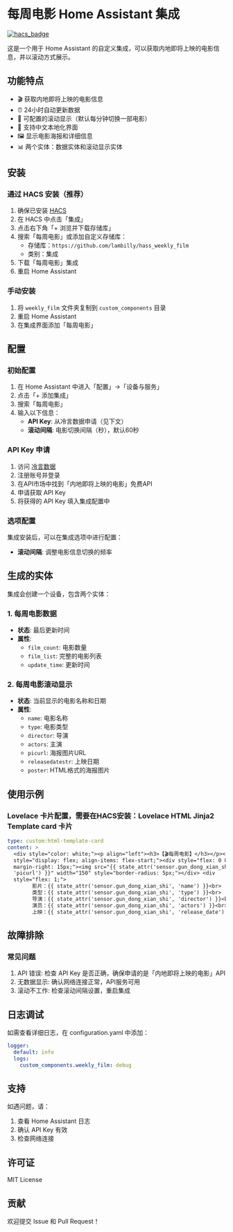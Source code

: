 # 每周电影 Home Assistant 集成

[![hacs_badge](https://img.shields.io/badge/HACS-Custom-orange.svg)](https://github.com/hacs/integration)

这是一个用于 Home Assistant 的自定义集成，可以获取内地即将上映的电影信息，并以滚动方式展示。

## 功能特点

- 🎬 获取内地即将上映的电影信息
- ⏰ 24小时自动更新数据
- 🔄 可配置的滚动显示（默认每分钟切换一部电影）
- 📱 支持中文本地化界面
- 🖼️ 显示电影海报和详细信息
- 📊 两个实体：数据实体和滚动显示实体

## 安装

### 通过 HACS 安装（推荐）

1. 确保已安装 [HACS](https://hacs.xyz/)
2. 在 HACS 中点击「集成」
3. 点击右下角「+ 浏览并下载存储库」
4. 搜索「每周电影」或添加自定义存储库：
   - 存储库：`https://github.com/lambilly/hass_weekly_film`
   - 类别：集成
5. 下载「每周电影」集成
6. 重启 Home Assistant

### 手动安装

1. 将 `weekly_film` 文件夹复制到 `custom_components` 目录
2. 重启 Home Assistant
3. 在集成界面添加「每周电影」

## 配置

### 初始配置

1. 在 Home Assistant 中进入「配置」->「设备与服务」
2. 点击「+ 添加集成」
3. 搜索「每周电影」
4. 输入以下信息：
   - **API Key**: 从冷言数据申请（见下文）
   - **滚动间隔**: 电影切换间隔（秒），默认60秒

### API Key 申请

1. 访问 [冷言数据](https://qqlykm.cn/)
2. 注册账号并登录
3. 在API市场中找到「内地即将上映的电影」免费API
4. 申请获取 API Key
5. 将获得的 API Key 填入集成配置中

### 选项配置

集成安装后，可以在集成选项中进行配置：
- **滚动间隔**: 调整电影信息切换的频率

## 生成的实体

集成会创建一个设备，包含两个实体：

### 1. 每周电影数据
- **状态**: 最后更新时间
- **属性**:
  - `film_count`: 电影数量
  - `film_list`: 完整的电影列表
  - `update_time`: 更新时间

### 2. 每周电影滚动显示
- **状态**: 当前显示的电影名称和日期
- **属性**:
  - `name`: 电影名称
  - `type`: 电影类型
  - `director`: 导演
  - `actors`: 主演
  - `picurl`: 海报图片URL
  - `releasedatestr`: 上映日期
  - `poster`: HTML格式的海报图片

## 使用示例

### Lovelace 卡片配置，需要在HACS安装：Lovelace HTML Jinja2 Template card 卡片

```yaml
type: custom:html-template-card
content: >
  <div style="color: white;"><p align="left"><h3>【🎬每周电影】</h3></p><div
  style="display: flex; align-items: flex-start;"><div style="flex: 0 0 150px;
  margin-right: 15px;"><img src="{{ state_attr('sensor.gun_dong_xian_shi',
  'picurl') }}" width="150" style="border-radius: 5px;"></div> <div
  style="flex: 1;">
        影片：{{ state_attr('sensor.gun_dong_xian_shi', 'name') }}<br>
        类型：{{ state_attr('sensor.gun_dong_xian_shi', 'type') }}<br>
        导演：{{ state_attr('sensor.gun_dong_xian_shi', 'director') }}<br>
        演员：{{ state_attr('sensor.gun_dong_xian_shi', 'actors') }}<br>
        上映：{{ state_attr('sensor.gun_dong_xian_shi', 'release_date') }}</div></div></div>

```
## 故障排除
### 常见问题
1.	API 错误: 检查 API Key 是否正确，确保申请的是「内地即将上映的电影」API
2.	无数据显示: 确认网络连接正常，API服务可用
3.	滚动不工作: 检查滚动间隔设置，重启集成

## 日志调试
如需查看详细日志，在 configuration.yaml 中添加：

```yaml
logger:
  default: info
  logs:
    custom_components.weekly_film: debug
```
## 支持
如遇问题，请：
1.	查看 Home Assistant 日志
2.	确认 API Key 有效
3.	检查网络连接

## 许可证
MIT License

## 贡献
欢迎提交 Issue 和 Pull Request！

